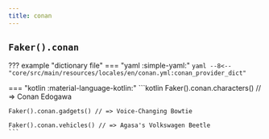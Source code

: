 ```yaml
---
title: conan
---
```


## `Faker().conan`

??? example "dictionary file"
    === "yaml :simple-yaml:"
        ```yaml
        --8<-- "core/src/main/resources/locales/en/conan.yml:conan_provider_dict"
        ```

=== "kotlin :material-language-kotlin:"
    ```kotlin
    Faker().conan.characters() // => Conan Edogawa

    Faker().conan.gadgets() // => Voice-Changing Bowtie

    Faker().conan.vehicles() // => Agasa's Volkswagen Beetle
    ```
